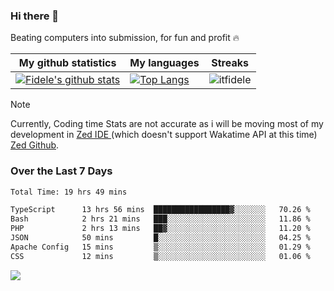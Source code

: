 ### Hi there 👋
<p>Beating computers into submission, for fun and profit 🔥</p>

|My github statistics|My languages|Streaks|
|-|-|-|
|[![Fidele's github stats](https://github-readme-stats.vercel.app/api?username=itfidele&count_private=true&show_icons=true&theme=dark&hide_title=true)](https://github.com/itfidele)|[![Top Langs](https://github-readme-stats.vercel.app/api/top-langs/?username=itfidele&show_icons=true&langs_count=8&theme=dark&layout=compact&hide_title=true)](https://github.com/itfidele)|![itfidele](https://github-readme-streak-stats.herokuapp.com/?user=itfidele&theme=dark)

> [!NOTE]  
> Currently, Coding time Stats are not accurate as i will be moving most of my development in <a href="https://zed.dev" target="_blank"> Zed IDE </a> (which doesn't support Wakatime API at this time) <a href="https://github.com/zed-industries/zed">Zed Github</a>.

### Over the Last 7 Days
<!--START_SECTION:waka-->

```txt
Total Time: 19 hrs 49 mins

TypeScript      13 hrs 56 mins  █████████████████▓░░░░░░░   70.26 %
Bash            2 hrs 21 mins   ███░░░░░░░░░░░░░░░░░░░░░░   11.86 %
PHP             2 hrs 13 mins   ██▓░░░░░░░░░░░░░░░░░░░░░░   11.20 %
JSON            50 mins         █░░░░░░░░░░░░░░░░░░░░░░░░   04.25 %
Apache Config   15 mins         ▒░░░░░░░░░░░░░░░░░░░░░░░░   01.29 %
CSS             12 mins         ▒░░░░░░░░░░░░░░░░░░░░░░░░   01.06 %
```

<!--END_SECTION:waka-->



![](https://komarev.com/ghpvc/?username=itfidele)
